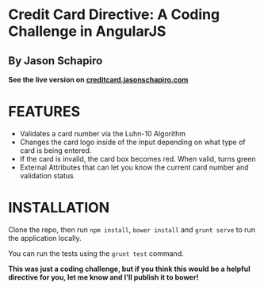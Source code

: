 # Credit Card Directive: A Coding Challenge in AngularJS
## By Jason Schapiro

**See the live version on [creditcard.jasonschapiro.com](creditcard.jasonschapiro.com)**

FEATURES
===========
* Validates a card number via the Luhn-10 Algorithm
* Changes the card logo inside of the input depending on what type of card is being entered.
* If the card is invalid, the card box becomes red. When valid, turns green
* External Attributes that can let you know the current card number and validation status

INSTALLATION
===========
Clone the repo, then run `npm install`, `bower install` and `grunt serve` to run the application locally.

You can run the tests using the `grunt test` command.

**This was just a coding challenge, but if you think this would be a helpful directive for you, let me know and I'll publish it to bower!**


